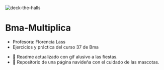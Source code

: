 ![deck-the-halls](https://user-images.githubusercontent.com/111775575/200480434-46e3326f-4179-40b1-bde4-dcd27571949d.gif)
# Bma-Multiplica
- Profesora: Florencia Lass
- Ejercicios y práctica del curso 37 de Bma
* :gift: Readme actualizado con gif alusivo a las fiestas.
* :gift: Repositorio de una página navideña con el cuidado de las mascotas.
